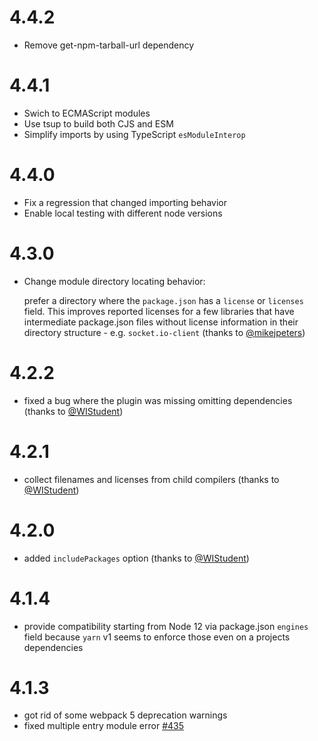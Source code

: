 # 4.4.2

- Remove get-npm-tarball-url dependency

# 4.4.1

- Swich to ECMAScript modules
- Use tsup to build both CJS and ESM
- Simplify imports by using TypeScript `esModuleInterop`

# 4.4.0

- Fix a regression that changed importing behavior
- Enable local testing with different node versions

# 4.3.0

- Change module directory locating behavior:

  prefer a directory where the `package.json` has a `license` or `licenses` field. This improves reported licenses for a few libraries that have intermediate package.json files without license information in their directory structure - e.g. `socket.io-client` (thanks to [@mikejpeters](https://github.com/mikejpeters))

# 4.2.2

- fixed a bug where the plugin was missing omitting dependencies (thanks to [@WIStudent](https://github.com/WIStudent))

# 4.2.1

- collect filenames and licenses from child compilers (thanks to [@WIStudent](https://github.com/WIStudent))

# 4.2.0

- added `includePackages` option (thanks to [@WIStudent](https://github.com/WIStudent))

# 4.1.4

- provide compatibility starting from Node 12 via package.json `engines` field
  because `yarn` v1 seems to enforce those even on a projects dependencies

# 4.1.3

- got rid of some webpack 5 deprecation warnings
- fixed multiple entry module error [#435](https://github.com/codepunkt/webpack-license-plugin/issues/435)
